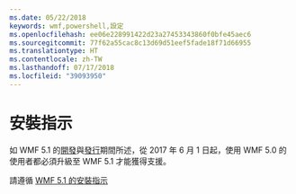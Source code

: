 ```yaml
---
ms.date: 05/22/2018
keywords: wmf,powershell,設定
ms.openlocfilehash: ee06e228991422d23a27453343860f0bfe45aec6
ms.sourcegitcommit: 77f62a55cac8c13d69d51eef5fade18f71d66955
ms.translationtype: HT
ms.contentlocale: zh-TW
ms.lasthandoff: 07/17/2018
ms.locfileid: "39093950"
---
```

# <a name="installation-instructions"></a>安裝指示

如 WMF 5.1 的[開發](https://blogs.msdn.microsoft.com/powershell/2016/04/06/windows-management-framework-5-0-updates-and-wmf-5-1/)與[發行](https://blogs.msdn.microsoft.com/powershell/2017/03/28/windows-management-framework-wmf-5-1-now-in-microsoft-update-catalog/)期間所述，從 2017 年 6 月 1 日起，使用 WMF 5.0 的使用者都必須升級至 WMF 5.1 才能獲得支援。

請遵循 [WMF 5.1 的安裝指示](..\5.1\install-configure.md) 